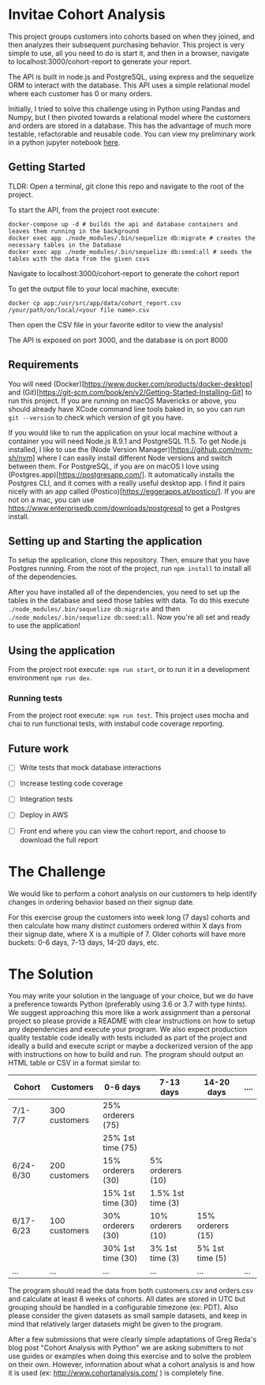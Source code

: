 # Invitae Cohort Analysis

This project groups customers into cohorts based on when they joined, and then analyzes their subsequent purchasing behavior.
This project is very simple to use, all you need to do is start it, and then in a browser, navigate to localhost:3000/cohort-report to generate your report.

The API is built in node.js and PostgreSQL, using express and the sequelize ORM to interact with the database. This API uses a simple relational model where each customer has 0 or many orders.

Initially, I tried to solve this challenge using in Python using Pandas and Numpy, but I then pivoted towards a relational model where the customers and orders are stored in a database. This has the advantage of much more testable, refactorable and reusable code. You can view my preliminary work in a python jupyter notebook [here](https://github.com/bfdykstra/invitae-cohort-analysis/blob/master/Invitae.ipynb).


## Getting Started
TLDR: 
Open a terminal, git clone this repo and navigate to the root of the project.

To start the API, from the project root execute:
```
docker-compose up -d # builds the api and database containers and leaves them running in the background
docker exec app ./node_modules/.bin/sequelize db:migrate # creates the necessary tables in the Database
docker exec app ./node_modules/.bin/sequelize db:seed:all # seeds the tables with the data from the given csvs
```

Navigate to localhost:3000/cohort-report to generate the cohort report

To get the output file to your local machine, execute:
```
docker cp app:/usr/src/app/data/cohort_report.csv /your/path/on/local/<your file name>.csv
```

Then open the CSV file in your favorite editor to view the analysis!

The API is exposed on port 3000, and the database is on port 8000

## Requirements

You will need (Docker)[https://www.docker.com/products/docker-desktop] and (Git)[https://git-scm.com/book/en/v2/Getting-Started-Installing-Git] to run this project. If you are running on macOS Mavericks or above, you should already have XCode command line tools baked in, so you can run `git --version` to check which version of git you have.

If you would like to run the application on your local machine without a container you will need Node.js 8.9.1 and PostgreSQL 11.5. To get Node.js installed, I like to use the (Node Version Manager)[https://github.com/nvm-sh/nvm] where I can easily install different Node versions and switch between them. For PostgreSQL, if you are on macOS I love using (Postgres.app)[https://postgresapp.com/]. It automatically installs the Postgres CLI, and it comes with a really useful desktop app. I find it pairs nicely with an app called (Postico)[https://eggerapps.at/postico/]. If you are not on a mac, you can use https://www.enterprisedb.com/downloads/postgresql to get a Postgres install.

## Setting up and Starting the application

To setup the application, clone this repository. Then, ensure that you have Postgres running. From the root of the project, run `npm install` to install all of the dependencies. 

After you have installed all of the dependencies, you need to set up the tables in the database and seed those tables with data. To do this execute `./node_modules/.bin/sequelize db:migrate` and then `./node_modules/.bin/sequelize db:seed:all`. Now you're all set and ready to use the application!

## Using the application
From the project root execute: `npm run start`, or to run it in a development environment `npm run dev`.

### Running tests
From the project root execute: `npm run test`. This project uses mocha and chai to run functional tests, with instabul code coverage reporting.

## Future work
- [ ] Write tests that mock database interactions
- [ ] Increase testing code coverage
- [ ] Integration tests
- [ ] Deploy in AWS
- [ ] Front end where you can view the cohort report, and choose to download the full report


# The Challenge
 
We would like to perform a cohort analysis on our customers to help identify changes in ordering behavior based on their signup date.
 
For this exercise group the customers into week long (7 days) cohorts and then calculate how many *distinct* customers ordered within X days from their signup date, where X is a multiple of 7. Older cohorts will have more buckets: 0-6 days, 7-13 days, 14-20 days, etc.
 
# The Solution
 
You may write your solution in the language of your choice, but we do have a preference towards Python (preferably using 3.6 or 3.7 with type hints). We suggest approaching this more like a work assignment than a personal project so please provide a README with clear instructions on how to setup any dependencies and execute your program. We also expect production quality testable code ideally with tests included as part of the project and ideally a build and execute script or maybe a dockerized version of the app with instructions on how to build and run. The program should output an HTML table or CSV in a format similar to:
 
| Cohort      | Customers     | 0-6 days          | 7-13 days         | 14-20 days       | ....       |
|-------------|---------------|-------------------|-------------------|------------------|------------|
| 7/1-7/7     | 300 customers | 25% orderers (75) |                   |                  |            |
|             |               | 25% 1st time (75) |                   |                  |            |
| 6/24-6/30   | 200 customers | 15% orderers (30) | 5% orderers (10)  |                  |            |
|             |               | 15% 1st time (30) | 1.5% 1st time (3) |                  |            | 
| 6/17-6/23   | 100 customers | 30% orderers (30) | 10% orderers (10) | 15% orderers (15)|            |
|             |               | 30% 1st time (30) | 3% 1st time (3)   | 5% 1st time (5)  |            |
| ...         | ...           | ...               | ...               | ...              | ...        |
 
The program should read the data from both customers.csv and orders.csv and calculate at least 8 weeks of cohorts. All dates are stored in UTC but grouping should be handled in a configurable timezone (ex: PDT). Also please consider the given datasets as small sample datasets, and keep in mind that relatively larger datasets might be given to the program.
 
After a few submissions that were clearly simple adaptations of Greg Reda's blog post "Cohort Analysis with Python" we are asking submitters to not use guides or examples when doing this exercise and to solve the problem on their own. However, information about what a cohort analysis is and how it is used (ex: http://www.cohortanalysis.com/ ) is completely fine.
